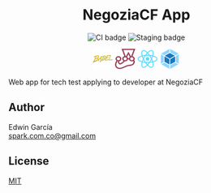 <h1 align="center">NegoziaCF App</h1>

<p align="center">
  <img src="https://github.com/edwintrumpet/negoziacf_app_test/workflows/CI/badge.svg" alt="CI badge">
  <img src="https://github.com/edwintrumpet/negoziacf_app_test/workflows/Staging/badge.svg" alt="Staging badge">
</p>

<p align="center">
  <img
    src="https://raw.githubusercontent.com/devicons/devicon/2809b567852a4648062a2d3e7c1c531367458c0b/icons/babel/babel-original.svg" alt="babel" width="40" height="40"
  />
  <img
    src="https://raw.githubusercontent.com/devicons/devicon/9f4f5cdb393299a81125eb5127929ea7bfe42889/icons/jest/jest-plain.svg"
    alt="jest" width="40" height="40"
  />
  <img
    src="https://raw.githubusercontent.com/devicons/devicon/2809b567852a4648062a2d3e7c1c531367458c0b/icons/react/react-original.svg" alt="react" width="40" height="40"
  />
  <img
    src="https://raw.githubusercontent.com/devicons/devicon/2809b567852a4648062a2d3e7c1c531367458c0b/icons/webpack/webpack-original.svg" alt="webpack" width="40" height="40"
  />
</p>



Web app for tech test applying to developer at NegoziaCF

## Author

Edwin García  
spark.com.co@gmail.com

## License

[MIT](./LICENSE)
